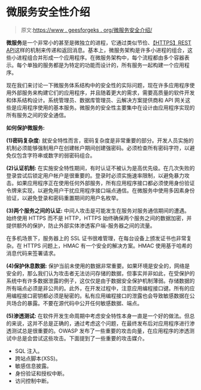 # 微服务安全性介绍

> 原文:[https://www . geesforgeks . org/微服务安全介绍/](https://www.geeksforgeeks.org/introduction-of-security-of-microservices/)

**微服务**是一个非常小的甚至是微独立的进程，它通过类似节俭、[【HTTPS】](https://www.geeksforgeeks.org/https-full-form/)[REST API](https://www.geeksforgeeks.org/rest-api-introduction/)这样的机制来传递和返回消息。基本上，微服务架构是许多小进程的组合，这些小进程组合并形成一个应用程序。在微服务架构中，每个流程都由多个容器表示。每个单独的服务都是为特定的功能而设计的，所有服务一起构建一个应用程序。

现在我们来讨论一下微服务体系结构中的安全性的实际问题，现在许多应用程序使用外部服务来构建它们的应用程序，并且随着更大的需求，需要高质量的软件开发和体系结构设计。系统管理员、数据库管理员、云解决方案提供商和 API 网关这些是应用程序使用的基本服务。微服务的安全性主要集中在设计由应用程序实现的所有服务之间的安全通信。

**如何保护微服务:**

**(1)密码复杂度:**
就安全特性而言，密码复杂度是非常重要的部分。开发人员实施的机制必须能够强制用户在创建帐户期间创建强密码。必须检查所有密码字符，以避免仅包含字符串或数字的弱密码组合。

**(2)认证机制:**
在实施安全特性期间，有时认证不被认为是高优先级。在几次失败的登录尝试后锁定用户帐户是很重要的。登录时必须实施速率限制，以避免暴力攻击。如果应用程序正在使用任何外部服务，所有应用程序接口都必须使用身份验证令牌来实现，以避免用户干扰应用程序接口端点通信。在微服务中使用多因素身份验证，以避免登录和密码重置期间的用户名枚举。

**(3)两个服务之间的认证:**
中间人攻击是可能发生在服务对服务通信期间的遭遇。始终使用 HTTPS 而不是 HTTP，HTTPS 始终确保两个服务之间的数据加密，并提供额外的保护，防止外部实体渗透客户端-服务器之间的流量。

在多机场景下，服务器上的 SSL 证书很难管理，在每台设备上颁发证书也非常复杂。在 HTTPS 问题上，HMAC 有一个安全的解决方案。HMAC 使用基于哈希的消息代码来签署请求。

**(4)保护休息数据:**
保护当前未使用的数据非常重要。如果环境是安全的，网络是安全的，那么我们认为攻击者无法访问存储的数据，但事实并非如此，在受保护的系统中有许多数据泄露的例子，这仅仅是由于数据安全保护机制薄弱。存储数据的所有端点必须是非公共的。此外，在开发过程中，注意应用编程接口键。所有的应用编程接口密钥都必须是秘密的。私有应用编程接口的泄露也会导致敏感数据在公共场合的暴露。不要在源代码中公开任何敏感数据、端点。

**(5)渗透测试:**
在软件开发生命周期中考虑安全特性本身一直是一个好的做法。但总的来说，这并不总是正确的，通过考虑这个问题，在最终发布后对应用程序进行渗透测试总是很重要的。OWASP 发布了一些重要的攻击向量，在应用程序的渗透测试中总是会尝试这些攻击。下面提到了一些重要的攻击媒介。

*   SQL 注入。
*   跨站点脚本(XSS)。
*   敏感信息披露。
*   身份验证和授权中断。
*   访问控制中断。
